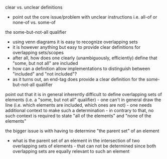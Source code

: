 
<!-- ======================================================================= -->

clear vs. unclear definitions
- point out the core issue/problem with unclear instructions
  i.e. all-of or none-of vs. some-of

the some-but-not-all qualifier
- using venn diagrams it is easy to recognize overlapping sets
- it is however anything but easy to provide clear definitions
  for overlapping sets/scopes
- after all, how does one clearly (unambiguously, efficiently)
  define that "some, but not all" are included
- how can a definition allow implementations to distinguish
  between "included" and "not included"?
- as it turns out, an end-tag does provide a clear definition
  for the some-but-not-all qualifier

point out that it is in general inherently difficult to define overlapping sets
of elements (i.e. a "some, but not all" qualifier) - one can't in general draw
the line (i.e. which elements are included, which ones are not) - one needs
additional context to make such a determination - in contrary to that, no such
context is required to state "all of the elements" and "none of the elements"

the bigger issue is with having to determine "the parent set" of an element
- what is the parent set of an element in the intersection of two overlapping
sets of elements - that can not be determined since both overlapping sets are
equally relevant to such an element
